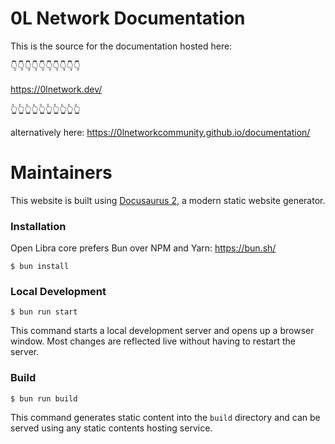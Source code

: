 # 0L Network Documentation
This is the source for the documentation hosted here:

👇👇👇👇👇👇👇👇👇👇

https://0lnetwork.dev/

👆👆👆👆👆👆👆👆👆👆

alternatively here:
https://0lnetworkcommunity.github.io/documentation/



# Maintainers
This website is built using [Docusaurus 2](https://docusaurus.io/), a modern static website generator.

### Installation
Open Libra core prefers Bun over NPM and Yarn: https://bun.sh/
```
$ bun install
```

### Local Development

```
$ bun run start
```

This command starts a local development server and opens up a browser window. Most changes are reflected live without having to restart the server.

### Build

```
$ bun run build
```

This command generates static content into the `build` directory and can be served using any static contents hosting service.
